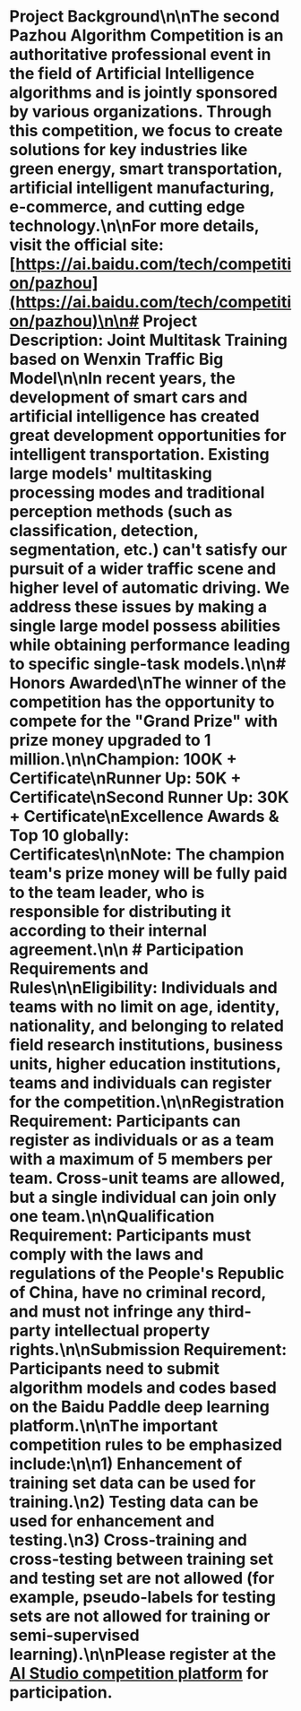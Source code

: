 
# Project Background\n\nThe second Pazhou Algorithm Competition is an authoritative professional event in the field of Artificial Intelligence algorithms and is jointly sponsored by various organizations. Through this competition, we focus to create solutions for key industries like green energy, smart transportation, artificial intelligent manufacturing, e-commerce, and cutting edge technology.\n\nFor more details, visit the official site: [https://ai.baidu.com/tech/competition/pazhou](https://ai.baidu.com/tech/competition/pazhou)\n\n# Project Description:  Joint Multitask Training based on Wenxin Traffic Big Model\n\nIn recent years, the development of smart cars and artificial intelligence has created great development opportunities for intelligent transportation. Existing large models' multitasking processing modes and traditional perception methods (such as classification, detection, segmentation, etc.) can't satisfy our pursuit of a wider traffic scene and higher level of automatic driving. We address these issues by making a single large model possess abilities while obtaining performance leading to specific single-task models.\n\n# Honors Awarded\nThe winner of the competition has the opportunity to compete for the "Grand Prize" with prize money upgraded to 1 million.\n\nChampion: 100K + Certificate\nRunner Up: 50K + Certificate\nSecond Runner Up: 30K + Certificate\nExcellence Awards & Top 10 globally: Certificates\n\nNote: The champion team's prize money will be fully paid to the team leader, who is responsible for distributing it according to their internal agreement.\n\n # Participation Requirements and Rules\n\n**Eligibility:** Individuals and teams with no limit on age, identity, nationality, and belonging to related field research institutions, business units, higher education institutions, teams and individuals can register for the competition.\n\n**Registration Requirement:** Participants can register as individuals or as a team with a maximum of 5 members per team. Cross-unit teams are allowed, but a single individual can join only one team.\n\n**Qualification Requirement:** Participants must comply with the laws and regulations of the People's Republic of China, have no criminal record, and must not infringe any third-party intellectual property rights.\n\n**Submission Requirement:** Participants need to submit algorithm models and codes based on the Baidu Paddle deep learning platform.\n\nThe important competition rules to be emphasized include:\n\n1) Enhancement of training set data can be used for training.\n2) Testing data can be used for enhancement and testing.\n3) Cross-training and cross-testing between training set and testing set are not allowed (for example, pseudo-labels for testing sets are not allowed for training or semi-supervised learning).\n\nPlease register at the [AI Studio competition platform](https://ai.baidu.com/tech/competition/pazhou) for participation.